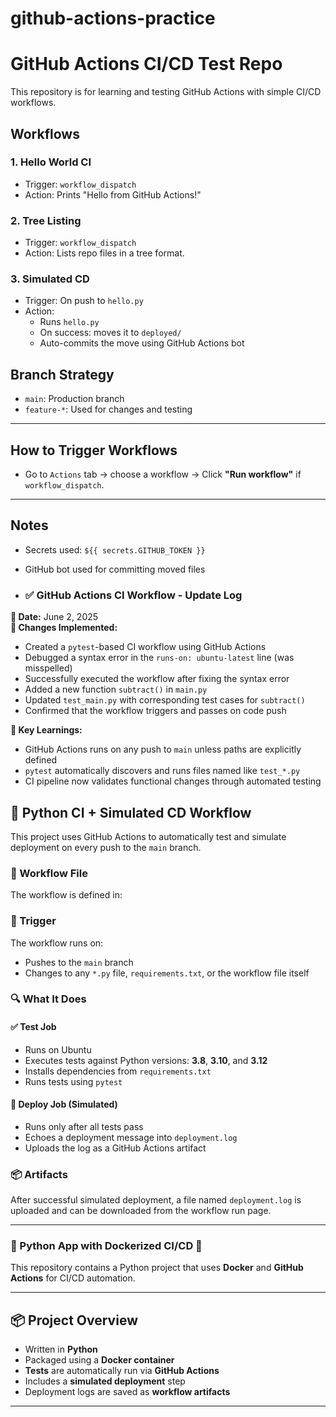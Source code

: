 # github-actions-practice
# GitHub Actions CI/CD Test Repo

This repository is for learning and testing GitHub Actions with simple CI/CD workflows.

## Workflows

### 1. Hello World CI
- Trigger: `workflow_dispatch`
- Action: Prints "Hello from GitHub Actions!"

### 2. Tree Listing
- Trigger: `workflow_dispatch`
- Action: Lists repo files in a tree format.

### 3. Simulated CD
- Trigger: On push to `hello.py`
- Action:
  - Runs `hello.py`
  - On success: moves it to `deployed/`
  - Auto-commits the move using GitHub Actions bot

## Branch Strategy

- `main`: Production branch
- `feature-*`: Used for changes and testing

---

## How to Trigger Workflows

- Go to `Actions` tab → choose a workflow → Click **"Run workflow"** if `workflow_dispatch`.

---

## Notes

- Secrets used: `${{ secrets.GITHUB_TOKEN }}`
- GitHub bot used for committing moved files

- ### ✅ GitHub Actions CI Workflow - Update Log

**📅 Date:** June 2, 2025  
**🔧 Changes Implemented:**
- Created a `pytest`-based CI workflow using GitHub Actions
- Debugged a syntax error in the `runs-on: ubuntu-latest` line (was misspelled)
- Successfully executed the workflow after fixing the syntax error
- Added a new function `subtract()` in `main.py`
- Updated `test_main.py` with corresponding test cases for `subtract()`
- Confirmed that the workflow triggers and passes on code push

**🧠 Key Learnings:**
- GitHub Actions runs on any push to `main` unless paths are explicitly defined
- `pytest` automatically discovers and runs files named like `test_*.py`
- CI pipeline now validates functional changes through automated testing

## 🧪 Python CI + Simulated CD Workflow

This project uses GitHub Actions to automatically test and simulate deployment on every push to the `main` branch.

### 📂 Workflow File
The workflow is defined in:


### 🚀 Trigger

The workflow runs on:
- Pushes to the `main` branch
- Changes to any `*.py` file, `requirements.txt`, or the workflow file itself

### 🔍 What It Does

#### ✅ Test Job
- Runs on Ubuntu
- Executes tests against Python versions: **3.8**, **3.10**, and **3.12**
- Installs dependencies from `requirements.txt`
- Runs tests using `pytest`

#### 🚀 Deploy Job (Simulated)
- Runs only after all tests pass
- Echoes a deployment message into `deployment.log`
- Uploads the log as a GitHub Actions artifact

### 📦 Artifacts
After successful simulated deployment, a file named `deployment.log` is uploaded and can be downloaded from the workflow run page.

---
### 🐍 Python App with Dockerized CI/CD 🚀

This repository contains a Python project that uses **Docker** and **GitHub Actions** for CI/CD automation.

---

## 📦 Project Overview

- Written in **Python**
- Packaged using a **Docker container**
- **Tests** are automatically run via **GitHub Actions**
- Includes a **simulated deployment** step
- Deployment logs are saved as **workflow artifacts**

---








